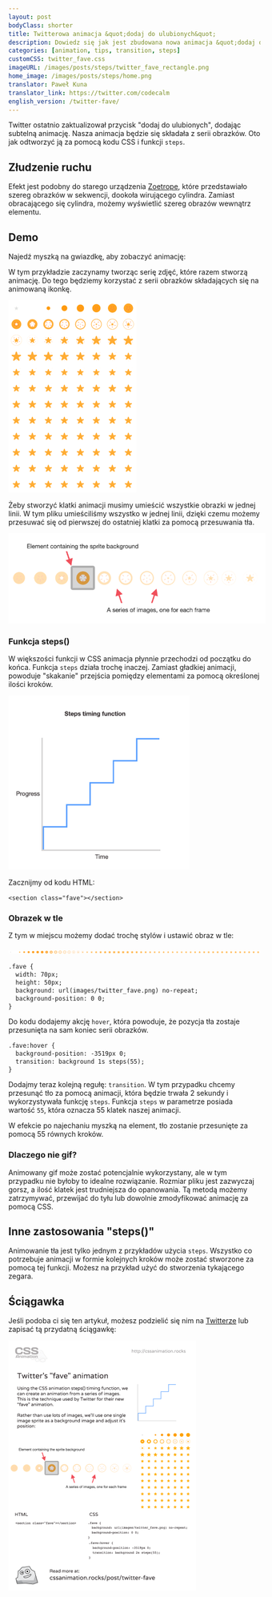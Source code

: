 ```yaml
---
layout: post
bodyClass: shorter
title: Twitterowa animacja &quot;dodaj do ulubionych&quot;
description: Dowiedz się jak jest zbudowana nowa animacja &quot;dodaj do ulubionych&quot;, kt&oacute;ra korzysta z funkcji steps() w CSS.
categories: [animation, tips, transition, steps]
customCSS: twitter_fave.css
imageURL: /images/posts/steps/twitter_fave_rectangle.png
home_image: /images/posts/steps/home.png
translator: Paweł Kuna
translator_link: https://twitter.com/codecalm
english_version: /twitter-fave/
---
```


Twitter ostatnio zaktualizował przycisk &quot;dodaj do ulubionych&quot;, dodając subtelną animację. Nasza animacja będzie się składała z serii obrazk&oacute;w. Oto jak odtworzyć ją za pomocą kodu CSS i funkcji `steps`.

## Złudzenie ruchu

Efekt jest podobny do starego urządzenia [Zoetrope](http://en.wikipedia.org/wiki/Zoetrope), kt&oacute;re przedstawiało szereg obrazk&oacute;w w sekwencji, dookoła wirującego cylindra. Zamiast obracającego się cylindra, możemy wyświetlić szereg obraz&oacute;w wewnątrz elementu.

## Demo

Najedź myszką na gwiazdkę, aby zobaczyć animację:

<section class="fave demo-container tap-to-activate"></section>

W tym przykładzie zaczynamy tworząc serię zdjęć, kt&oacute;re razem stworzą animację. Do tego będziemy korzystać z serii obrazk&oacute;w składających się na animowaną ikonkę.

<img src="/images/posts/steps/twitter_fave_rectangle.png" alt="Frames from Twitter's fave icon animation" style="max-width:256px" />

Żeby stworzyć klatki animacji musimy umieścić wszystkie obrazki w jednej linii. W tym pliku umieściliśmy wszystko w jednej linii, dzięki czemu możemy przesuwać się od pierwszej do ostatniej klatki za pomocą przesuwania tła.

<img src="/images/posts/steps/frames.png" alt="How the background images are positioned within an element" style="max-width:514px" />

### Funkcja steps()

W większości funkcji w CSS animacja płynnie przechodzi od początku do końca. Funkcja `steps` działa trochę inaczej. Zamiast gładkiej animacji, powoduje &quot;skakanie&quot; przejścia pomiędzy elementami za pomocą określonej ilości krok&oacute;w.

<img src="/images/posts/steps/steps.png" alt="How the steps function is illustrated on a graph, as a series of discrete steps" style="max-width:362px" />

Zacznijmy od kodu HTML:

    <section class="fave"></section>

### Obrazek w tle

Z tym w miejscu możemy dodać trochę styl&oacute;w i ustawić obraz w tle:

![Image sprite for the animation](/images/posts/steps/twitter_fave.png)

    .fave {
      width: 70px;
      height: 50px;
      background: url(images/twitter_fave.png) no-repeat;
      background-position: 0 0;
    }

Do kodu dodajemy akcję&nbsp;`hover`, kt&oacute;ra powoduje, że pozycja tła zostaje przesunięta na sam koniec serii obrazk&oacute;w.

    .fave:hover {
      background-position: -3519px 0;
      transition: background 1s steps(55);
    }

Dodajmy teraz kolejną regułę: `transition`. W tym przypadku chcemy przesunąć tło za pomocą animacji, kt&oacute;ra będzie trwała 2 sekundy i wykorzystywała funkcję `steps`. Funkcja `steps` w parametrze posiada wartość `55`, kt&oacute;ra oznacza 55 klatek naszej animacji.

W efekcie po najechaniu myszką na element, tło zostanie przesunięte za pomocą 55 r&oacute;wnych krok&oacute;w.

### Dlaczego nie gif?

Animowany gif może zostać potencjalnie wykorzystany, ale w tym przypadku nie byłoby to idealne rozwiązanie. Rozmiar pliku jest zazwyczaj gorsz, a ilość klatek jest trudniejsza do opanowania. Tą metodą możemy zatrzymywać, przewijać do tyłu lub dowolnie zmodyfikować animację za pomocą CSS.

## Inne zastosowania &quot;steps()&quot;

Animowanie tła jest tylko jednym z przykład&oacute;w użycia&nbsp;`steps`. Wszystko co potrzebuje animacji w formie kolejnych krok&oacute;w może zostać stworzone za pomocą tej funkcji. Możesz na przykład użyć do stworzenia tykającego zegara.

## Ściągawka

Jeśli podoba ci się ten artykuł, możesz podzielić się nim na [Twitterze](https://twitter.com/intent/tweet?text=Recreate%20the%20Twitter%20fave%20icon%20animation&url=https://cssanimation.rocks/post/twitter-fave/&original_referer=https://cssanimation.rocks) lub zapisać tą przydatną ściągawkę:

<img src="/tips/twitter-fave.png" alt="Share this summary on Twitter" style="max-width:375px" />

